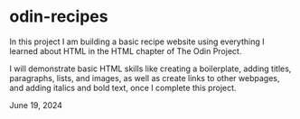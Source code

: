 # odin-recipes
In this project I am building a basic recipe website using everything I learned about HTML in the HTML chapter of The Odin Project.

I will demonstrate basic HTML skills like creating a boilerplate, adding titles, paragraphs, lists, and images, as well as create links to other webpages, and adding italics and bold text, once I complete this project.

June 19, 2024